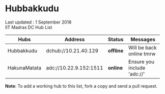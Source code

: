 # Hubbakkudu
Last updated : 1 September 2018   
IIT Madras DC Hub List   

Hubs | Address | Status | Messages
--- | --- | --- | ---  
Hubbakkudu  | dchub://10.21.40.129  | **offline** | Will be back online tmrw
HakunaMatata  | adc://10.22.9.152:1511  | **online** | Ensure you include 'adc://'



**Note**: To add a working hub to this list, fork a copy and send a pull request.
